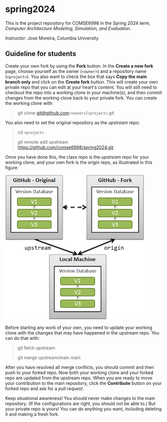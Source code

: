 # spring2024
This is the project repository for COMSE6998 in the Spring 2024 term, *Computer Architecture Modeling, Simulation, and Evaluation*.

Instructor: Jose Moreira, Columbia University

## Guideline for students

Create your own fork by using the **Fork** button. 
In the **Create a new fork** page, choose yourself as the owner (`<owner>`) and a repository name (`<project>`).
You also want to check the box that says **Copy the main branch only** and click on the **Create fork** button.
This will create your own private repo that you can edit at your heart's content. 
You will still need to checkout the repo into a working clone in your machine(s), and then commit changes from the working clone back to your private fork.
You can create the working clone with:

>  git clone git@github.com:`<owner>`/`<project>`.git

You also need to set the original repository as the *upstream* repo:

>    cd `<project>`
> 
>    git remote add upstream https://github.com/comse6998/spring2024.git

Once you have done this, the class repo is the *upstream* repo for your working clone, and your own fork is the *origin* repo, as illustrated in this figure:

![Repos](repos.png)

Before starting any work of your own, you need to update your working clone with the changes that may have happened in the upstream repo.
You can do that with:

>  git fetch upstream
> 
>  git merge upstream/main main

After you have resolved all merge conflicts, you should commit and then push to your forked repo.
Now both your working clone and your forked repo are updated from the upstream repo.
When you are ready to move your contribution to the main repository, click the **Contribute** button on your forked repo and ask for a *pull request*.

Keep situational awareness! 
You should never make changes to the main repository.
(If the configurations are right, you should not be able to.)
But your private repo is yours!
You can do anything you want, including deleting it and making a fresh fork.
